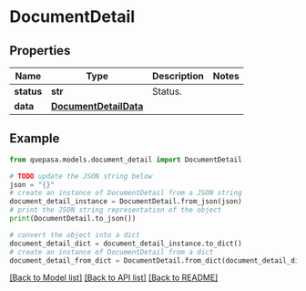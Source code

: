 # DocumentDetail


## Properties

Name | Type | Description | Notes
------------ | ------------- | ------------- | -------------
**status** | **str** | Status. | 
**data** | [**DocumentDetailData**](DocumentDetailData.md) |  | 

## Example

```python
from quepasa.models.document_detail import DocumentDetail

# TODO update the JSON string below
json = "{}"
# create an instance of DocumentDetail from a JSON string
document_detail_instance = DocumentDetail.from_json(json)
# print the JSON string representation of the object
print(DocumentDetail.to_json())

# convert the object into a dict
document_detail_dict = document_detail_instance.to_dict()
# create an instance of DocumentDetail from a dict
document_detail_from_dict = DocumentDetail.from_dict(document_detail_dict)
```
[[Back to Model list]](../README.md#documentation-for-models) [[Back to API list]](../README.md#documentation-for-api-endpoints) [[Back to README]](../README.md)


